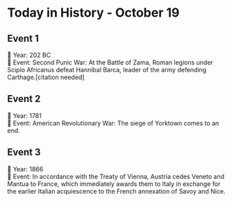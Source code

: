 # Today in History - October 19

## Event 1
📅 Year: 202 BC  
📝 Event: Second Punic War: At the Battle of Zama, Roman legions under Scipio Africanus defeat Hannibal Barca, leader of the army defending Carthage.[citation needed]

## Event 2
📅 Year: 1781  
📝 Event: American Revolutionary War: The siege of Yorktown comes to an end.

## Event 3
📅 Year: 1866  
📝 Event: In accordance with the Treaty of Vienna, Austria cedes Veneto and Mantua to France, which immediately awards them to Italy in exchange for the earlier Italian acquiescence to the French annexation of Savoy and Nice.

